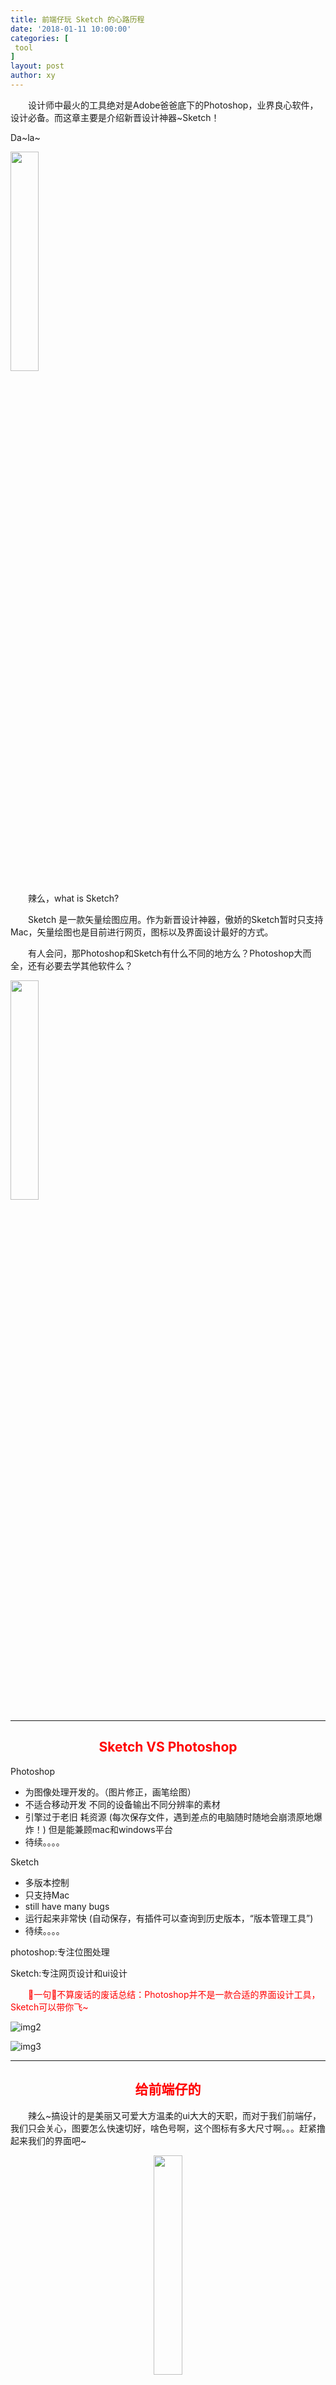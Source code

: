 ```yaml
---
title: 前端仔玩 Sketch 的心路历程
date: '2018-01-11 10:00:00'
categories: [
 tool
]
layout: post
author: xy
---
```



<p style="text-indent:2em">设计师中最火的工具绝对是Adobe爸爸底下的Photoshop，业界良心软件，设计必备。而这章主要是介绍新晋设计神器~Sketch！</p>

Da~la~

<div>
    <img src="../../images/sketch/sketch-logo.jpg" style="width:30%;margin: auto;" />
</div>

<p style="text-indent:2em">辣么，what is Sketch?</p>

<p style="text-indent:2em">Sketch 是一款矢量绘图应用。作为新晋设计神器，傲娇的Sketch暂时只支持Mac，矢量绘图也是目前进行网页，图标以及界面设计最好的方式。</p>

<p style="text-indent:2em">有人会问，那Photoshop和Sketch有什么不同的地方么？Photoshop大而全，还有必要去学其他软件么？</p>

<div>
    <img src="../../images/sketch/1.jpg" style="width:30%;margin: auto;" />
</div>

* * *

<h2 style="text-align:center;color:red">Sketch VS Photoshop</h2>
 
Photoshop
<ul>
    <li>为图像处理开发的。（图片修正，画笔绘图）</li>
    <li>不适合移动开发  不同的设备输出不同分辨率的素材</li>
    <li>引擎过于老旧  耗资源 (每次保存文件，遇到差点的电脑随时随地会崩溃原地爆炸！)  但是能兼顾mac和windows平台</li>
    <li>待续。。。。</li>
</ul>


Sketch
<ul>
    <li>多版本控制</li>
    <li>只支持Mac</li>
    <li>still have many bugs</li>
    <li>运行起来非常快 (自动保存，有插件可以查询到历史版本，“版本管理工具”)</li>
    <li>待续。。。。</li>
</ul>

photoshop:专注位图处理

Sketch:专注网页设计和ui设计

<p style="text-indent:2em;color:red">一句不算废话的废话总结：Photoshop并不是一款合适的界面设计工具，Sketch可以带你飞~</p>

![img2](/images/sketch/2.jpg)

![img3](/images/sketch/3.png)

***


<h2 style="text-align:center;color:red">给前端仔的</h2>

<p style="text-indent:2em">辣么~搞设计的是美丽又可爱大方温柔的ui大大的天职，而对于我们前端仔，我们只会关心，图要怎么快速切好，啥色号啊，这个图标有多大尺寸啊。。。赶紧撸起来我们的界面吧~</p>

<div style="text-align:center">
    <img src="../../images/sketch/4.jpg" style="width:30%" />
</div>

<b>对前端有用的小技巧</b>

1、标尺使用

2、快速切图

3、快捷键

<p style="text-indent:2em">以下列入若干个前端仔常使用的快捷键，让你的工作效率xiu~xiu~xiu~</p>

<div style="text-align:center">
    <img src="../../images/sketch/14.jpg"  />
</div>

get more，click this:<a href="https://www.jianshu.com/p/46284dbe51e6">https://www.jianshu.com/p/46284dbe51e6</a> or 自行百度啊

***

<h3 style="text-align:center">Sketch插件家族—— Sketch Toolbox</h3>

<a href="http://sketchtoolbox.com/">http://sketchtoolbox.com/</a>
<div style="text-align:center">
    <img src="../../images/sketch/15.jpg" />
</div>
<p style="text-indent:2em">在Sketch Toolbox可以下载Sketch的大部分插件（附件有带压缩包，但该工具仍存在bug不太稳定，容易用着用着就崩溃掉~慎重~~）</p>


***

<h3 style="text-align:center">标尺类插件——measure 和 zeplin的用法</h3>

<div style="text-align:center">
    <img src="../../images/sketch/5.jpg" />
    <p>(Measure工具的工作界面)</p>
</div>
<div style="text-align:center">
    <img src="../../images/sketch/6.jpg" />
    <p>(Zeplin工具的工作界面，也可以在网页打开在线编辑)</p>
</div>

<p style="text-indent:2em">两者的核心功能都是自动输出标注与切图。只不过两者在一些细节处略有不同</p>

<ol>
    <li>收费 
        <p style="text-indent:2em">Zeplin：产出物是在线的，用户可以通过访问网页查看Zeplin的标注与切图。你必须先邀请用户进入Zeplin项目组，该用户才可以通过网页访问到。 https://app.zeplin.io/projects
        <div style="text-align:center">
            <img src="../../images/sketch/7.jpg" />
            <p>(zeplin的在线工作界面)</p>
        </div>
        </p>
        <p style="text-indent:2em">Measure：产出物在本地。用户得将文件包传来传去的，更新起来肯定会比较麻烦。允许任何人查看。
        </p>
    </li>
    <li>备注
        <p style="text-indent:2em">Zeplin：可以直接在标注上添加备注，比较方便。
        </p>
        <div style="text-align:center">
            <img src="../../images/sketch/8.jpg" />
        </div>
        <p style="text-indent:2em">Measure：要想添加备注，得先在Skech内添加文字>再转成备注格式。
        </p>
         <div>
            <p>step0:选中插入文本工具</p>
            <img src="../../images/sketch/9.jpg" />
            <p>step1:输入文本内容</p>
            <img src="../../images/sketch/10.jpg"
            style="width:30%" />
            <p>step2:将文本转换为备注，也可用快捷键 Control+Shift+5</p>
            <img src="../../images/sketch/11.jpg" />
            <p>step3:转换成功后，通过measure输出，就长这样啦~</p>
            <img src="../../images/sketch/12.jpg" style="width:30%" />
            <img src="../../images/sketch/13.jpg" />
        </div>
    </li>
</ol>